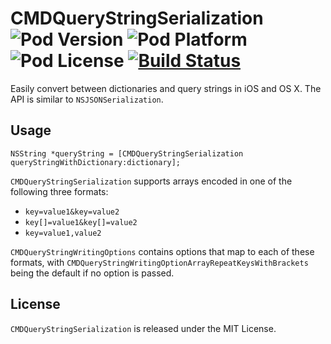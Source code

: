 # CMDQueryStringSerialization ![Pod Version](https://cocoapod-badges.herokuapp.com/v/CMDQueryStringSerialization/badge.png) ![Pod Platform](https://cocoapod-badges.herokuapp.com/p/CMDQueryStringSerialization/badge.png) ![Pod License](https://cocoapod-badges.herokuapp.com/l/$PODNAME/badge.png) [![Build Status](https://travis-ci.org/calebd/CMDQueryStringSerialization.svg?branch=master)](https://travis-ci.org/calebd/CMDQueryStringSerialization)

Easily convert between dictionaries and query strings in iOS and OS X. The API is similar to `NSJSONSerialization`.

## Usage

```objc
NSString *queryString = [CMDQueryStringSerialization queryStringWithDictionary:dictionary];
```

`CMDQueryStringSerialization` supports arrays encoded in one of the following three formats:

* `key=value1&key=value2`
* `key[]=value1&key[]=value2`
* `key=value1,value2`

`CMDQueryStringWritingOptions` contains options that map to each of these formats, with `CMDQueryStringWritingOptionArrayRepeatKeysWithBrackets` being the default if no option is passed.

## License

`CMDQueryStringSerialization` is released under the MIT License.

